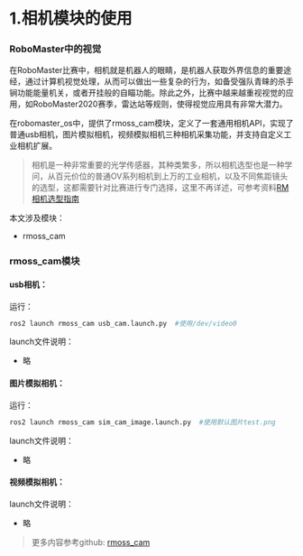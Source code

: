 # 1.相机模块的使用

### RoboMaster中的视觉

在RoboMaster比赛中，相机就是机器人的眼睛，是机器人获取外界信息的重要途经，通过计算机视觉处理，从而可以做出一些复杂的行为，如备受强队青睐的杀手锏功能能量机关，或者开挂般的自瞄功能。除此之外，比赛中越来越重视视觉的应用，如RoboMaster2020赛季，雷达站等规则，使得视觉应用具有非常大潜力。

在robomaster_os中，提供了rmoss_cam模块，定义了一套通用相机API，实现了普通usb相机，图片模拟相机，视频模拟相机三种相机采集功能，并支持自定义工业相机扩展。

> 相机是一种非常重要的光学传感器，其种类繁多，所以相机选型也是一种学问，从百元价位的普通OV系列相机到上万的工业相机，以及不同焦距镜头的选型，这都需要针对比赛进行专门选择，这里不再详述，可参考资料[RM相机选型指南](Developers_Guide/camera_selection.md)

本文涉及模块：

- rmoss_cam

### rmoss_cam模块

#### usb相机：

运行：

```bash
ros2 launch rmoss_cam usb_cam.launch.py  #使用/dev/video0
```

launch文件说明：

* 略

#### 图片模拟相机：

运行：

```bash
ros2 launch rmoss_cam sim_cam_image.launch.py  #使用默认图片test.png
```

launch文件说明：

* 略

#### 视频模拟相机：

launch文件说明：

* 略

>  更多内容参考github: [rmoss_cam][1]



[1]: https://github.com/robomaster-oss/rmoss_core/tree/main/rmoss_cam

 